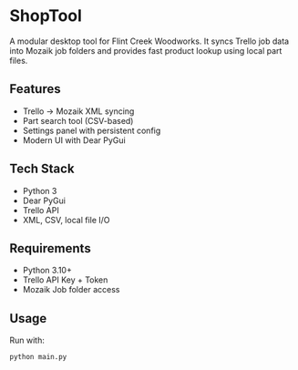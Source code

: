 # ShopTool

A modular desktop tool for Flint Creek Woodworks. It syncs Trello job data into Mozaik job folders and provides fast product lookup using local part files.

## Features

- Trello → Mozaik XML syncing
- Part search tool (CSV-based)
- Settings panel with persistent config
- Modern UI with Dear PyGui

## Tech Stack

- Python 3
- Dear PyGui
- Trello API
- XML, CSV, local file I/O

## Requirements

- Python 3.10+
- Trello API Key + Token
- Mozaik Job folder access

## Usage

Run with:

```bash
python main.py

